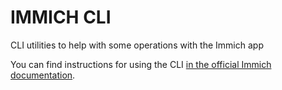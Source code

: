# IMMICH CLI

CLI utilities to help with some operations with the Immich app

You can find instructions for using the CLI [in the official Immich documentation](https://immich.app/docs/features/bulk-upload).
